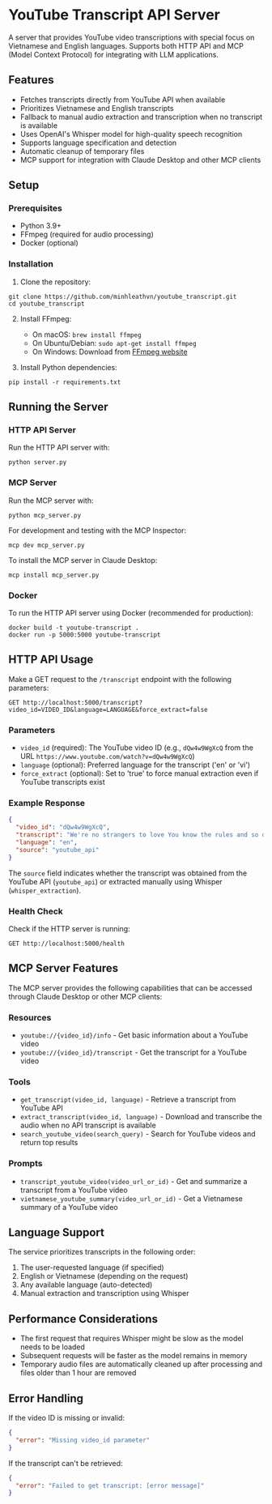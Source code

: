 # YouTube Transcript API Server

A server that provides YouTube video transcriptions with special focus on Vietnamese and English languages. Supports both HTTP API and MCP (Model Context Protocol) for integrating with LLM applications.

## Features

- Fetches transcripts directly from YouTube API when available
- Prioritizes Vietnamese and English transcripts
- Fallback to manual audio extraction and transcription when no transcript is available
- Uses OpenAI's Whisper model for high-quality speech recognition
- Supports language specification and detection
- Automatic cleanup of temporary files
- MCP support for integration with Claude Desktop and other MCP clients

## Setup

### Prerequisites
- Python 3.9+
- FFmpeg (required for audio processing)
- Docker (optional)

### Installation

1. Clone the repository:
```
git clone https://github.com/minhleathvn/youtube_transcript.git
cd youtube_transcript
```

2. Install FFmpeg:
   - On macOS: `brew install ffmpeg`
   - On Ubuntu/Debian: `sudo apt-get install ffmpeg`
   - On Windows: Download from [FFmpeg website](https://ffmpeg.org/download.html)

3. Install Python dependencies:
```
pip install -r requirements.txt
```

## Running the Server

### HTTP API Server

Run the HTTP API server with:

```
python server.py
```

### MCP Server

Run the MCP server with:

```
python mcp_server.py
```

For development and testing with the MCP Inspector:

```
mcp dev mcp_server.py
```

To install the MCP server in Claude Desktop:

```
mcp install mcp_server.py
```

### Docker

To run the HTTP API server using Docker (recommended for production):

```
docker build -t youtube-transcript .
docker run -p 5000:5000 youtube-transcript
```

## HTTP API Usage

Make a GET request to the `/transcript` endpoint with the following parameters:

```
GET http://localhost:5000/transcript?video_id=VIDEO_ID&language=LANGUAGE&force_extract=false
```

### Parameters

- `video_id` (required): The YouTube video ID (e.g., `dQw4w9WgXcQ` from the URL `https://www.youtube.com/watch?v=dQw4w9WgXcQ`)
- `language` (optional): Preferred language for the transcript ('en' or 'vi')
- `force_extract` (optional): Set to 'true' to force manual extraction even if YouTube transcripts exist

### Example Response

```json
{
  "video_id": "dQw4w9WgXcQ",
  "transcript": "We're no strangers to love You know the rules and so do I...",
  "language": "en",
  "source": "youtube_api"
}
```

The `source` field indicates whether the transcript was obtained from the YouTube API (`youtube_api`) or extracted manually using Whisper (`whisper_extraction`).

### Health Check

Check if the HTTP server is running:

```
GET http://localhost:5000/health
```

## MCP Server Features

The MCP server provides the following capabilities that can be accessed through Claude Desktop or other MCP clients:

### Resources

- `youtube://{video_id}/info` - Get basic information about a YouTube video
- `youtube://{video_id}/transcript` - Get the transcript for a YouTube video

### Tools

- `get_transcript(video_id, language)` - Retrieve a transcript from YouTube API
- `extract_transcript(video_id, language)` - Download and transcribe the audio when no API transcript is available
- `search_youtube_video(search_query)` - Search for YouTube videos and return top results

### Prompts

- `transcript_youtube_video(video_url_or_id)` - Get and summarize a transcript from a YouTube video
- `vietnamese_youtube_summary(video_url_or_id)` - Get a Vietnamese summary of a YouTube video

## Language Support

The service prioritizes transcripts in the following order:
1. The user-requested language (if specified)
2. English or Vietnamese (depending on the request)
3. Any available language (auto-detected)
4. Manual extraction and transcription using Whisper

## Performance Considerations

- The first request that requires Whisper might be slow as the model needs to be loaded
- Subsequent requests will be faster as the model remains in memory
- Temporary audio files are automatically cleaned up after processing and files older than 1 hour are removed

## Error Handling

If the video ID is missing or invalid:
```json
{
  "error": "Missing video_id parameter"
}
```

If the transcript can't be retrieved:
```json
{
  "error": "Failed to get transcript: [error message]"
}
```
